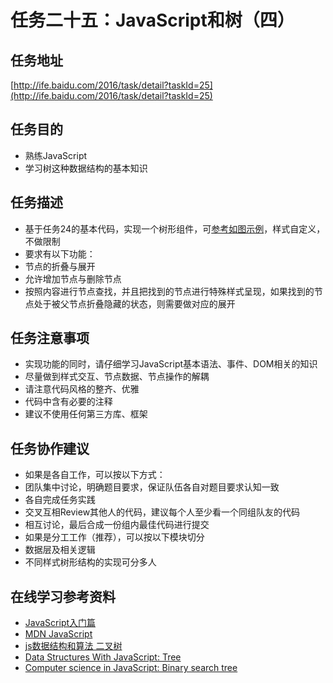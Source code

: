 # 任务二十五：JavaScript和树（四）

## 任务地址
[http://ife.baidu.com/2016/task/detail?taskId=25](http://ife.baidu.com/2016/task/detail?taskId=25)

## 任务目的
* 熟练JavaScript
* 学习树这种数据结构的基本知识

## 任务描述
* 基于任务24的基本代码，实现一个树形组件，可[参考如图示例](http://7xrp04.com1.z0.glb.clouddn.com/task_2_25_1.jpg)，样式自定义，不做限制
* 要求有以下功能：
* 节点的折叠与展开
* 允许增加节点与删除节点
* 按照内容进行节点查找，并且把找到的节点进行特殊样式呈现，如果找到的节点处于被父节点折叠隐藏的状态，则需要做对应的展开

## 任务注意事项
* 实现功能的同时，请仔细学习JavaScript基本语法、事件、DOM相关的知识
* 尽量做到样式交互、节点数据、节点操作的解耦
* 请注意代码风格的整齐、优雅
* 代码中含有必要的注释
* 建议不使用任何第三方库、框架

## 任务协作建议
* 如果是各自工作，可以按以下方式：
* 团队集中讨论，明确题目要求，保证队伍各自对题目要求认知一致
* 各自完成任务实践
* 交叉互相Review其他人的代码，建议每个人至少看一个同组队友的代码
* 相互讨论，最后合成一份组内最佳代码进行提交
* 如果是分工工作（推荐），可以按以下模块切分
* 数据层及相关逻辑
* 不同样式树形结构的实现可分多人

## 在线学习参考资料
* [JavaScript入门篇](http://www.imooc.com/view/36)
* [MDN JavaScript](https://developer.mozilla.org/zh-CN/docs/Web/JavaScript)
* [js数据结构和算法 二叉树](https://segmentfault.com/a/1190000000740261)
* [Data Structures With JavaScript: Tree](http://code.tutsplus.com/articles/data-structures-with-javascript-tree--cms-23393)
* [Computer science in JavaScript: Binary search tree](https://www.nczonline.net/blog/2009/06/09/computer-science-in-javascript-binary-search-tree-part-1/)